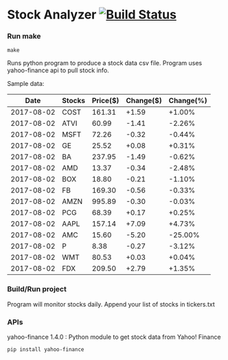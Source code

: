 # Stock Analyzer [![Build Status](https://travis-ci.org/ogoyal/StockAnalyzer.svg?branch=master)](https://travis-ci.org/ogoyal/StockAnalyzer)

### Run make
```
make
```

Runs python program to produce a stock data csv file. Program uses yahoo-finance api to pull stock info.

Sample data:

| Date| Stocks| Price($)| Change($)| Change(%) | 
| --- | --- | --- | --- | ---  | 
| 2017-08-02| COST| 161.31| +1.59| +1.00% | 
| 2017-08-02| ATVI| 60.99| -1.41| -2.26% | 
| 2017-08-02| MSFT| 72.26| -0.32| -0.44% | 
| 2017-08-02| GE| 25.52| +0.08| +0.31% | 
| 2017-08-02| BA| 237.95| -1.49| -0.62% | 
| 2017-08-02| AMD| 13.37| -0.34| -2.48% | 
| 2017-08-02| BOX| 18.80| -0.21| -1.10% | 
| 2017-08-02| FB| 169.30| -0.56| -0.33% | 
| 2017-08-02| AMZN| 995.89| -0.30| -0.03% | 
| 2017-08-02| PCG| 68.39| +0.17| +0.25% | 
| 2017-08-02| AAPL| 157.14| +7.09| +4.73% | 
| 2017-08-02| AMC| 15.60| -5.20| -25.00% | 
| 2017-08-02| P| 8.38| -0.27| -3.12% | 
| 2017-08-02| WMT| 80.53| +0.03| +0.04% | 
| 2017-08-02| FDX| 209.50| +2.79| +1.35% | 

### Build/Run project

Program will monitor stocks daily. Append your list of stocks in tickers.txt

### APIs
yahoo-finance 1.4.0 : Python module to get stock data from Yahoo! Finance

```
pip install yahoo-finance
```

